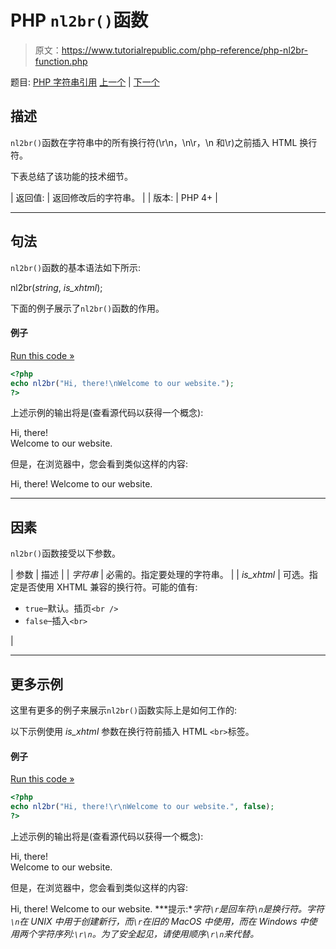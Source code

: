 # PHP `nl2br()`函数

> 原文：<https://www.tutorialrepublic.com/php-reference/php-nl2br-function.php>

题目: [PHP 字符串引用](php-string-functions.php) [上一个](php-nl-langinfo-function.php) | [下一个](php-number-format-function.php)

## 描述

`nl2br()`函数在字符串中的所有换行符(\r\n，\n\r，\n 和\r)之前插入 HTML 换行符。

下表总结了该功能的技术细节。

| 返回值: | 返回修改后的字符串。 |
| 版本: | PHP 4+ |

* * *

## 句法

`nl2br()`函数的基本语法如下所示:

nl2br(*string*, *is_xhtml*);

下面的例子展示了`nl2br()`函数的作用。

#### 例子

[Run this code »](../codelab.php?topic=php&file=insert-br-tag-before-all-newlines-in-a-string "Run this code to view the output")

```php
<?php
echo nl2br("Hi, there!\nWelcome to our website.");
?>
```

上述示例的输出将是(查看源代码以获得一个概念):

Hi, there!<br />
Welcome to our website.

但是，在浏览器中，您会看到类似这样的内容:

Hi, there!
Welcome to our website.

* * *

## 因素

`nl2br()`函数接受以下参数。

| 参数 | 描述 |
| *字符串* | 必需的。指定要处理的字符串。 |
| *is_xhtml* | 可选。指定是否使用 XHTML 兼容的换行符。可能的值有:

*   `true`–默认。插页`<br />`
*   `false`–插入`<br>`

 |

* * *

## 更多示例

这里有更多的例子来展示`nl2br()`函数实际上是如何工作的:

以下示例使用 *is_xhtml* 参数在换行符前插入 HTML `<br>`标签。

#### 例子

[Run this code »](../codelab.php?topic=php&file=set-is-xhtml-parameter-to-false "Run this code to view the output")

```php
<?php
echo nl2br("Hi, there!\r\nWelcome to our website.", false);
?>
```

上述示例的输出将是(查看源代码以获得一个概念):

Hi, there!<br>
Welcome to our website.

但是，在浏览器中，您会看到类似这样的内容:

Hi, there!
Welcome to our website. ***提示:**字符`\r`是回车符`\n`是换行符。字符`\n`在 UNIX 中用于创建新行，而`\r`在旧的 MacOS 中使用，而在 Windows 中使用两个字符序列:`\r\n`。为了安全起见，请使用顺序`\r\n`来代替。*